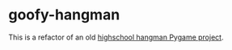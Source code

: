 # goofy-hangman

This is a refactor of an old [highschool hangman Pygame project](https://github.com/joeyshi12/my2016meme).
